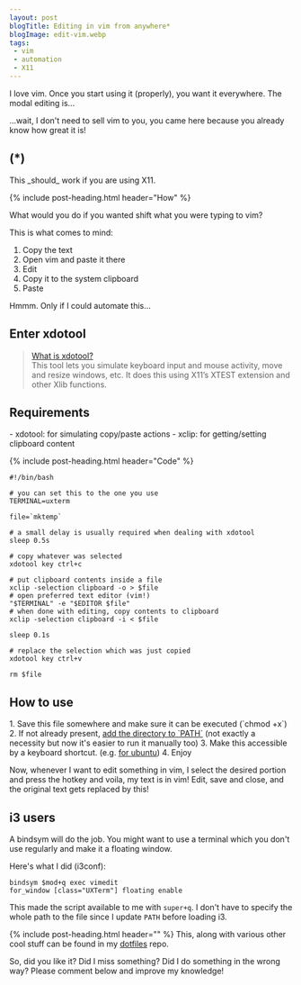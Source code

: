 ```yaml
---
layout: post
blogTitle: Editing in vim from anywhere*
blogImage: edit-vim.webp
tags:
 - vim
 - automation
 - X11
---
```


I love vim. Once you start using it (properly), you want it everywhere. The modal editing is...

...wait, I don't need to sell vim to you, you came here because you already know how great it is!

<h2 class="section-header pt-4">(*)</h2>
This _should_ work if you are using X11.

{% include post-heading.html header="How" %}

What would you do if you wanted shift what you were typing to vim?

This is what comes to mind:
1. Copy the text
2. Open vim and paste it there
3. Edit
4. Copy it to the system clipboard
5. Paste

Hmmm. Only if I could automate this...

<h2 class="section-header pt-4">Enter xdotool</h2>
<blockquote class="blockquote">
<a href="https://www.semicomplete.com/projects/xdotool/" target="_blank" rel="noopener">What is xdotool?</a><br>
This tool lets you simulate keyboard input and mouse activity, move and resize windows, etc. It does this using X11’s XTEST extension and other Xlib functions.
<br>
</blockquote>

<h2 class="section-header pt-4">Requirements</h2>
 - xdotool: for simulating copy/paste actions
 - xclip: for getting/setting clipboard content

{% include post-heading.html header="Code" %}

```shell
#!/bin/bash

# you can set this to the one you use
TERMINAL=uxterm

file=`mktemp`

# a small delay is usually required when dealing with xdotool
sleep 0.5s

# copy whatever was selected
xdotool key ctrl+c

# put clipboard contents inside a file
xclip -selection clipboard -o > $file
# open preferred text editor (vim!)
"$TERMINAL" -e "$EDITOR $file"
# when done with editing, copy contents to clipboard
xclip -selection clipboard -i < $file

sleep 0.1s

# replace the selection which was just copied
xdotool key ctrl+v

rm $file
```

<h2 class="section-header pt-4">How to use</h2>
1. Save this file somewhere and make sure it can be executed (`chmod +x`)
2. If not already present, <a href="https://yoogottamk.github.io/blog/managing-path" target="_blank" rel="noopener">add the directory to `PATH`</a> (not exactly a necessity but now it's easier to run it manually too)
3. Make this accessible by a keyboard shortcut. (e.g. <a href="https://askubuntu.com/a/525495" target="_blank" rel="noopener">for ubuntu</a>)
4. Enjoy

Now, whenever I want to edit something in vim, I select the desired portion and press the hotkey and voila, my text is in vim! Edit, save and close, and the original text gets replaced by this!

<h2 class="section-header pt-4">i3 users</h2>
A bindsym will do the job. You might want to use a terminal which you don't use regularly and make it a floating window.

Here's what I did (i3conf):
```
bindsym $mod+q exec vimedit
for_window [class="UXTerm"] floating enable
```

This made the script available to me with `super+q`. I don't have to specify the whole path to the file since I update `PATH` before loading i3.

{% include post-heading.html header="" %}
This, along with various other cool stuff can be found in my <a href="https://github.com/yoogottamk/dotfiles" target="_blank" rel="noopener">dotfiles</a> repo.

So, did you like it? Did I miss something? Did I do something in the wrong way? Please comment below and improve my knowledge!
